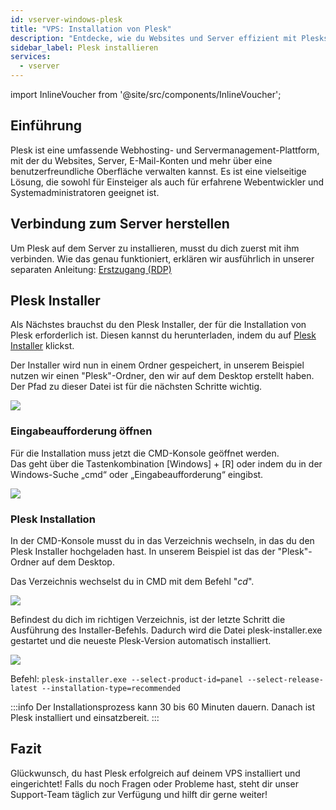 ```yaml
---
id: vserver-windows-plesk
title: "VPS: Installation von Plesk"
description: "Entdecke, wie du Websites und Server effizient mit Plesks vielseitiger Plattform für Einsteiger und Profis verwaltest → Jetzt mehr erfahren"
sidebar_label: Plesk installieren
services:
  - vserver
---
```


import InlineVoucher from '@site/src/components/InlineVoucher';

## Einführung

Plesk ist eine umfassende Webhosting- und Servermanagement-Plattform, mit der du Websites, Server, E-Mail-Konten und mehr über eine benutzerfreundliche Oberfläche verwalten kannst. Es ist eine vielseitige Lösung, die sowohl für Einsteiger als auch für erfahrene Webentwickler und Systemadministratoren geeignet ist.  
<InlineVoucher />


## Verbindung zum Server herstellen

Um Plesk auf dem Server zu installieren, musst du dich zuerst mit ihm verbinden. Wie das genau funktioniert, erklären wir ausführlich in unserer separaten Anleitung: [Erstzugang (RDP)](vserver-windows-userdp.md)

## Plesk Installer

Als Nächstes brauchst du den Plesk Installer, der für die Installation von Plesk erforderlich ist. Diesen kannst du herunterladen, indem du auf [Plesk Installer](https://installer-win.plesk.com/plesk-installer.exe) klickst.

Der Installer wird nun in einem Ordner gespeichert, in unserem Beispiel nutzen wir einen "Plesk"-Ordner, den wir auf dem Desktop erstellt haben. Der Pfad zu dieser Datei ist für die nächsten Schritte wichtig.

![](https://screensaver01.zap-hosting.com/index.php/s/kLWzpPdxXRPKbHP/preview)

### Eingabeaufforderung öffnen

Für die Installation muss jetzt die CMD-Konsole geöffnet werden.  
Das geht über die Tastenkombination [Windows] + [R] oder indem du in der Windows-Suche „cmd“ oder „Eingabeaufforderung“ eingibst.

![](https://screensaver01.zap-hosting.com/index.php/s/Bxy33gxjASsf5G3/preview)

### Plesk Installation

In der CMD-Konsole musst du in das Verzeichnis wechseln, in das du den Plesk Installer hochgeladen hast. In unserem Beispiel ist das der "Plesk"-Ordner auf dem Desktop.

Das Verzeichnis wechselst du in CMD mit dem Befehl "*cd*".

![](https://screensaver01.zap-hosting.com/index.php/s/QzQmFzpi3SDQbbE/preview)

Befindest du dich im richtigen Verzeichnis, ist der letzte Schritt die Ausführung des Installer-Befehls. Dadurch wird die Datei plesk-installer.exe gestartet und die neueste Plesk-Version automatisch installiert.

![](https://screensaver01.zap-hosting.com/index.php/s/2XcY2WEyX48RM4G/preview)

Befehl: `plesk-installer.exe --select-product-id=panel --select-release-latest --installation-type=recommended`

:::info
Der Installationsprozess kann 30 bis 60 Minuten dauern. Danach ist Plesk installiert und einsatzbereit.
:::


## Fazit

Glückwunsch, du hast Plesk erfolgreich auf deinem VPS installiert und eingerichtet! Falls du noch Fragen oder Probleme hast, steht dir unser Support-Team täglich zur Verfügung und hilft dir gerne weiter!

<InlineVoucher />